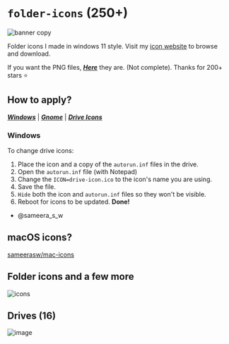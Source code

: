 # `folder-icons` (250+)

![banner copy](https://github.com/sameerasw/folder-icons/assets/68902530/9b18a31b-c14f-4d68-8bc4-dbe9f70f7a4d)

Folder icons I made in windows 11 style. Visit my [icon website](https://sameerasw.github.io/icons/windows.html) to browse and download.

If you want the PNG files, [***Here***](https://github.com/sameerasw/folder-icons/tree/main/PNGs) they are. (Not complete). Thanks for 200+ stars ⭐

## How to apply?

[***Windows***](https://t.me/tidwib/81) |
[***Gnome***](https://t.me/tidwib/84) |
[***Drive Icons***](https://t.me/tidwib/344)

### Windows

To change drive icons:

1. Place the icon and a copy of the `autorun.inf` files in the drive.
2. Open the `autorun.inf` file (with Notepad)
3. Change the `ICON=drive-icon.ico` to the icon's name you are using.
4. Save the file.
5. `Hide` both the icon and `autorun.inf` files so they won't be visible.
6. Reboot for icons to be updated. **Done!**

- @sameera_s_w

## macOS icons?

[sameerasw/mac-icons](https://github.com/sameerasw/mac-icons)

## Folder icons and a few more

![icons](https://github.com/sameerasw/folder-icons/assets/68902530/66bf7606-2f1b-43b2-aafa-6727bb6642d6)

## Drives (16)

![image](https://user-images.githubusercontent.com/68902530/201514580-2605b753-b992-43f0-b38f-c46156ac1edb.png)
